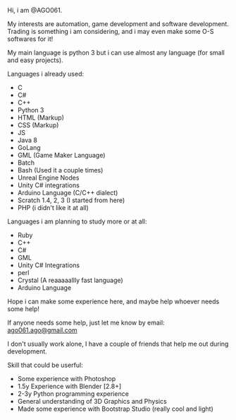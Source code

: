 Hi, i am @AGO061.

My interests are automation, game development and software development.
Trading is something i am considering, and i may even make some O-S softwares for it!


My main language is python 3 but i can use almost any language (for small and easy projects).

Languages i already used:
- C
- C#
- C++
- Python 3
- HTML (Markup)
- CSS (Markup)
- JS
- Java 8
- GoLang
- GML (Game Maker Language)
- Batch
- Bash (Used it a couple times)
- Unreal Engine Nodes
- Unity C# integrations
- Arduino Language (C/C++ dialect)
- Scratch 1.4, 2, 3 (I started from here)
- PHP (i didn't like it at all)


Languages i am planning to study more or at all:
- Ruby
- C++
- C#
- GML
- Unity C# Integrations
- perl
- Crystal (A reaaaaallly fast language)
- Arduino Language



Hope i can make some experience here, and maybe help whoever needs some help!

If anyone needs some help, just let me know by email: ago061.ago@gmail.com

I don't usually work alone, I have a couple of friends that help me out during development.

Skill that could be userful:
- Some experience with Photoshop
- 1.5y Experience with Blender [2.8+]
- 2-3y Python programming experience
- General understanding of 3D Graphics and Physics
- Made some experience with Bootstrap Studio (really cool and light)
<!---
AGO061/AGO061 is a ✨ special ✨ repository because its `README.md` (this file) appears on your GitHub profile.
You can click the Preview link to take a look at your changes.
--->
